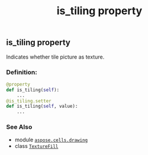 ﻿---
title: is_tiling property
second_title: Aspose.Cells for Python via .NET API References
description: 
type: docs
weight: 40
url: /aspose.cells.drawing/texturefill/is_tiling/
is_root: false
---

## is_tiling property


Indicates whether tile picture as texture.
### Definition:
```python
@property
def is_tiling(self):
    ...
@is_tiling.setter
def is_tiling(self, value):
    ...
```

### See Also
* module [`aspose.cells.drawing`](../../)
* class [`TextureFill`](/cells/python-net/aspose.cells.drawing/texturefill)
